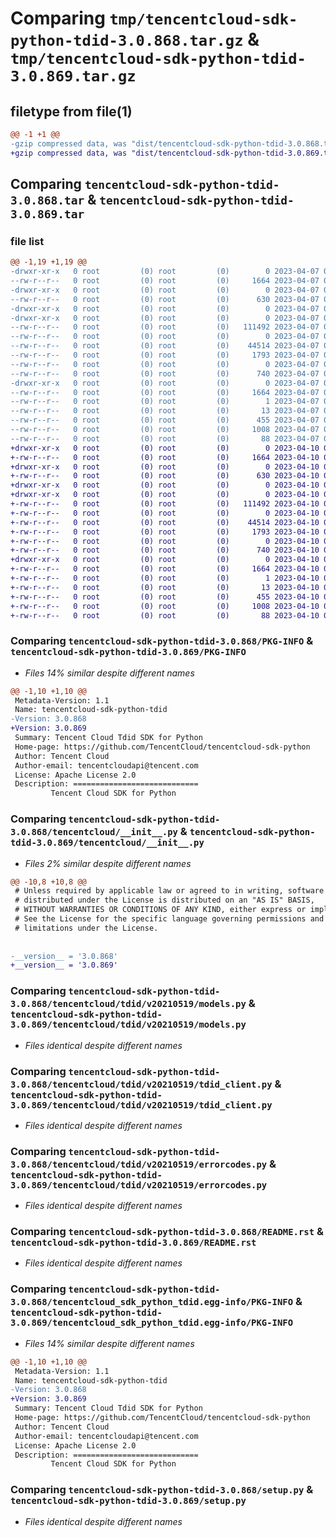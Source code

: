 # Comparing `tmp/tencentcloud-sdk-python-tdid-3.0.868.tar.gz` & `tmp/tencentcloud-sdk-python-tdid-3.0.869.tar.gz`

## filetype from file(1)

```diff
@@ -1 +1 @@
-gzip compressed data, was "dist/tencentcloud-sdk-python-tdid-3.0.868.tar", last modified: Fri Apr  7 01:00:59 2023, max compression
+gzip compressed data, was "dist/tencentcloud-sdk-python-tdid-3.0.869.tar", last modified: Mon Apr 10 03:15:11 2023, max compression
```

## Comparing `tencentcloud-sdk-python-tdid-3.0.868.tar` & `tencentcloud-sdk-python-tdid-3.0.869.tar`

### file list

```diff
@@ -1,19 +1,19 @@
-drwxr-xr-x   0 root         (0) root         (0)        0 2023-04-07 01:00:59.000000 tencentcloud-sdk-python-tdid-3.0.868/
--rw-r--r--   0 root         (0) root         (0)     1664 2023-04-07 01:00:59.000000 tencentcloud-sdk-python-tdid-3.0.868/PKG-INFO
-drwxr-xr-x   0 root         (0) root         (0)        0 2023-04-07 01:00:59.000000 tencentcloud-sdk-python-tdid-3.0.868/tencentcloud/
--rw-r--r--   0 root         (0) root         (0)      630 2023-04-07 01:00:58.000000 tencentcloud-sdk-python-tdid-3.0.868/tencentcloud/__init__.py
-drwxr-xr-x   0 root         (0) root         (0)        0 2023-04-07 01:00:59.000000 tencentcloud-sdk-python-tdid-3.0.868/tencentcloud/tdid/
-drwxr-xr-x   0 root         (0) root         (0)        0 2023-04-07 01:00:59.000000 tencentcloud-sdk-python-tdid-3.0.868/tencentcloud/tdid/v20210519/
--rw-r--r--   0 root         (0) root         (0)   111492 2023-04-07 01:00:58.000000 tencentcloud-sdk-python-tdid-3.0.868/tencentcloud/tdid/v20210519/models.py
--rw-r--r--   0 root         (0) root         (0)        0 2023-04-07 01:00:58.000000 tencentcloud-sdk-python-tdid-3.0.868/tencentcloud/tdid/v20210519/__init__.py
--rw-r--r--   0 root         (0) root         (0)    44514 2023-04-07 01:00:58.000000 tencentcloud-sdk-python-tdid-3.0.868/tencentcloud/tdid/v20210519/tdid_client.py
--rw-r--r--   0 root         (0) root         (0)     1793 2023-04-07 01:00:58.000000 tencentcloud-sdk-python-tdid-3.0.868/tencentcloud/tdid/v20210519/errorcodes.py
--rw-r--r--   0 root         (0) root         (0)        0 2023-04-07 01:00:58.000000 tencentcloud-sdk-python-tdid-3.0.868/tencentcloud/tdid/__init__.py
--rw-r--r--   0 root         (0) root         (0)      740 2023-04-07 01:00:58.000000 tencentcloud-sdk-python-tdid-3.0.868/README.rst
-drwxr-xr-x   0 root         (0) root         (0)        0 2023-04-07 01:00:59.000000 tencentcloud-sdk-python-tdid-3.0.868/tencentcloud_sdk_python_tdid.egg-info/
--rw-r--r--   0 root         (0) root         (0)     1664 2023-04-07 01:00:59.000000 tencentcloud-sdk-python-tdid-3.0.868/tencentcloud_sdk_python_tdid.egg-info/PKG-INFO
--rw-r--r--   0 root         (0) root         (0)        1 2023-04-07 01:00:59.000000 tencentcloud-sdk-python-tdid-3.0.868/tencentcloud_sdk_python_tdid.egg-info/dependency_links.txt
--rw-r--r--   0 root         (0) root         (0)       13 2023-04-07 01:00:59.000000 tencentcloud-sdk-python-tdid-3.0.868/tencentcloud_sdk_python_tdid.egg-info/top_level.txt
--rw-r--r--   0 root         (0) root         (0)      455 2023-04-07 01:00:59.000000 tencentcloud-sdk-python-tdid-3.0.868/tencentcloud_sdk_python_tdid.egg-info/SOURCES.txt
--rw-r--r--   0 root         (0) root         (0)     1008 2023-04-07 01:00:58.000000 tencentcloud-sdk-python-tdid-3.0.868/setup.py
--rw-r--r--   0 root         (0) root         (0)       88 2023-04-07 01:00:59.000000 tencentcloud-sdk-python-tdid-3.0.868/setup.cfg
+drwxr-xr-x   0 root         (0) root         (0)        0 2023-04-10 03:15:11.000000 tencentcloud-sdk-python-tdid-3.0.869/
+-rw-r--r--   0 root         (0) root         (0)     1664 2023-04-10 03:15:11.000000 tencentcloud-sdk-python-tdid-3.0.869/PKG-INFO
+drwxr-xr-x   0 root         (0) root         (0)        0 2023-04-10 03:15:11.000000 tencentcloud-sdk-python-tdid-3.0.869/tencentcloud/
+-rw-r--r--   0 root         (0) root         (0)      630 2023-04-10 03:15:11.000000 tencentcloud-sdk-python-tdid-3.0.869/tencentcloud/__init__.py
+drwxr-xr-x   0 root         (0) root         (0)        0 2023-04-10 03:15:11.000000 tencentcloud-sdk-python-tdid-3.0.869/tencentcloud/tdid/
+drwxr-xr-x   0 root         (0) root         (0)        0 2023-04-10 03:15:11.000000 tencentcloud-sdk-python-tdid-3.0.869/tencentcloud/tdid/v20210519/
+-rw-r--r--   0 root         (0) root         (0)   111492 2023-04-10 03:15:11.000000 tencentcloud-sdk-python-tdid-3.0.869/tencentcloud/tdid/v20210519/models.py
+-rw-r--r--   0 root         (0) root         (0)        0 2023-04-10 03:15:11.000000 tencentcloud-sdk-python-tdid-3.0.869/tencentcloud/tdid/v20210519/__init__.py
+-rw-r--r--   0 root         (0) root         (0)    44514 2023-04-10 03:15:11.000000 tencentcloud-sdk-python-tdid-3.0.869/tencentcloud/tdid/v20210519/tdid_client.py
+-rw-r--r--   0 root         (0) root         (0)     1793 2023-04-10 03:15:11.000000 tencentcloud-sdk-python-tdid-3.0.869/tencentcloud/tdid/v20210519/errorcodes.py
+-rw-r--r--   0 root         (0) root         (0)        0 2023-04-10 03:15:11.000000 tencentcloud-sdk-python-tdid-3.0.869/tencentcloud/tdid/__init__.py
+-rw-r--r--   0 root         (0) root         (0)      740 2023-04-10 03:15:11.000000 tencentcloud-sdk-python-tdid-3.0.869/README.rst
+drwxr-xr-x   0 root         (0) root         (0)        0 2023-04-10 03:15:11.000000 tencentcloud-sdk-python-tdid-3.0.869/tencentcloud_sdk_python_tdid.egg-info/
+-rw-r--r--   0 root         (0) root         (0)     1664 2023-04-10 03:15:11.000000 tencentcloud-sdk-python-tdid-3.0.869/tencentcloud_sdk_python_tdid.egg-info/PKG-INFO
+-rw-r--r--   0 root         (0) root         (0)        1 2023-04-10 03:15:11.000000 tencentcloud-sdk-python-tdid-3.0.869/tencentcloud_sdk_python_tdid.egg-info/dependency_links.txt
+-rw-r--r--   0 root         (0) root         (0)       13 2023-04-10 03:15:11.000000 tencentcloud-sdk-python-tdid-3.0.869/tencentcloud_sdk_python_tdid.egg-info/top_level.txt
+-rw-r--r--   0 root         (0) root         (0)      455 2023-04-10 03:15:11.000000 tencentcloud-sdk-python-tdid-3.0.869/tencentcloud_sdk_python_tdid.egg-info/SOURCES.txt
+-rw-r--r--   0 root         (0) root         (0)     1008 2023-04-10 03:15:11.000000 tencentcloud-sdk-python-tdid-3.0.869/setup.py
+-rw-r--r--   0 root         (0) root         (0)       88 2023-04-10 03:15:11.000000 tencentcloud-sdk-python-tdid-3.0.869/setup.cfg
```

### Comparing `tencentcloud-sdk-python-tdid-3.0.868/PKG-INFO` & `tencentcloud-sdk-python-tdid-3.0.869/PKG-INFO`

 * *Files 14% similar despite different names*

```diff
@@ -1,10 +1,10 @@
 Metadata-Version: 1.1
 Name: tencentcloud-sdk-python-tdid
-Version: 3.0.868
+Version: 3.0.869
 Summary: Tencent Cloud Tdid SDK for Python
 Home-page: https://github.com/TencentCloud/tencentcloud-sdk-python
 Author: Tencent Cloud
 Author-email: tencentcloudapi@tencent.com
 License: Apache License 2.0
 Description: ============================
         Tencent Cloud SDK for Python
```

### Comparing `tencentcloud-sdk-python-tdid-3.0.868/tencentcloud/__init__.py` & `tencentcloud-sdk-python-tdid-3.0.869/tencentcloud/__init__.py`

 * *Files 2% similar despite different names*

```diff
@@ -10,8 +10,8 @@
 # Unless required by applicable law or agreed to in writing, software
 # distributed under the License is distributed on an "AS IS" BASIS,
 # WITHOUT WARRANTIES OR CONDITIONS OF ANY KIND, either express or implied.
 # See the License for the specific language governing permissions and
 # limitations under the License.
 
 
-__version__ = '3.0.868'
+__version__ = '3.0.869'
```

### Comparing `tencentcloud-sdk-python-tdid-3.0.868/tencentcloud/tdid/v20210519/models.py` & `tencentcloud-sdk-python-tdid-3.0.869/tencentcloud/tdid/v20210519/models.py`

 * *Files identical despite different names*

### Comparing `tencentcloud-sdk-python-tdid-3.0.868/tencentcloud/tdid/v20210519/tdid_client.py` & `tencentcloud-sdk-python-tdid-3.0.869/tencentcloud/tdid/v20210519/tdid_client.py`

 * *Files identical despite different names*

### Comparing `tencentcloud-sdk-python-tdid-3.0.868/tencentcloud/tdid/v20210519/errorcodes.py` & `tencentcloud-sdk-python-tdid-3.0.869/tencentcloud/tdid/v20210519/errorcodes.py`

 * *Files identical despite different names*

### Comparing `tencentcloud-sdk-python-tdid-3.0.868/README.rst` & `tencentcloud-sdk-python-tdid-3.0.869/README.rst`

 * *Files identical despite different names*

### Comparing `tencentcloud-sdk-python-tdid-3.0.868/tencentcloud_sdk_python_tdid.egg-info/PKG-INFO` & `tencentcloud-sdk-python-tdid-3.0.869/tencentcloud_sdk_python_tdid.egg-info/PKG-INFO`

 * *Files 14% similar despite different names*

```diff
@@ -1,10 +1,10 @@
 Metadata-Version: 1.1
 Name: tencentcloud-sdk-python-tdid
-Version: 3.0.868
+Version: 3.0.869
 Summary: Tencent Cloud Tdid SDK for Python
 Home-page: https://github.com/TencentCloud/tencentcloud-sdk-python
 Author: Tencent Cloud
 Author-email: tencentcloudapi@tencent.com
 License: Apache License 2.0
 Description: ============================
         Tencent Cloud SDK for Python
```

### Comparing `tencentcloud-sdk-python-tdid-3.0.868/setup.py` & `tencentcloud-sdk-python-tdid-3.0.869/setup.py`

 * *Files identical despite different names*


